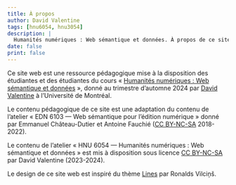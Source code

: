 ```yaml
---
title: À propos
author: David Valentine
tags: [hnu6054, hnu3054]
description: |
  Humanités numériques : Web sémantique et données. À propos de ce site.
date: false
print: false
---
```

Ce site web est une ressource pédagogique mise à la disposition des étudiantes et des étudiantes du cours « [Humanités numériques : Web sémantique et données](https://admission.umontreal.ca/cours-et-horaires/cours/hnu-6054/) », donné au trimestre d’automne 2024 par <a href="https://davidvalentine.ca">David Valentine</a> à l’Université de Montréal.

Le contenu pédagogique de ce site est une adaptation du contenu de l’atelier « EDN 6103 — Web sémantique pour l’édition numérique » donné par Emmanuel Château-Dutier et Antoine Fauchié ([CC BY-NC-SA](https://creativecommons.org/licenses/by-nc-sa/4.0/deed.fr) 2018-2022).

Le contenu de l’atelier « HNU 6054 — Humanités numériques : Web sémantique et données » est mis à disposition sous licence [CC BY-NC-SA](https://creativecommons.org/licenses/by-nc-sa/4.0/deed.fr) par David Valentine (2023-2024).

Le design de ce site web est inspiré du thème [Lines](https://github.com/ronv/lines) par Ronalds Vilciņš.